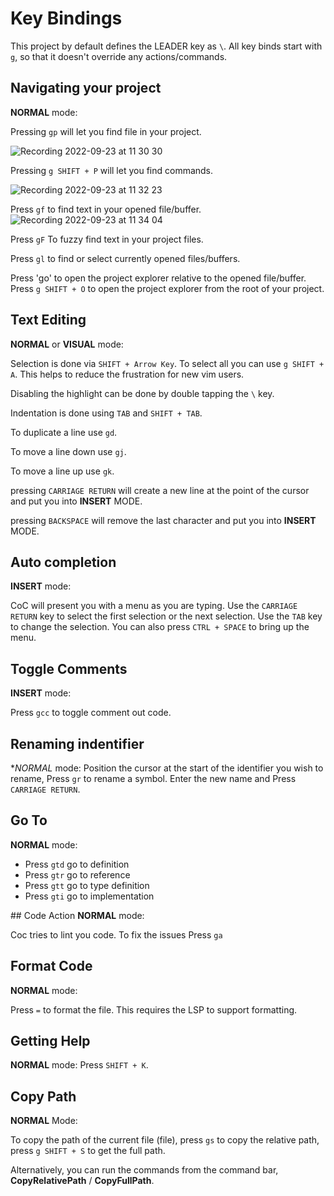 Key Bindings
====

This project by default defines the LEADER key as `\`. All key binds start with `g`, so that it doesn't override any actions/commands.

## Navigating your project
**NORMAL** mode:

Pressing `gp` will let you find file in your project.

![Recording 2022-09-23 at 11 30 30](https://user-images.githubusercontent.com/12231216/191942376-df8377db-cbdd-4d36-84f4-ca3cfa2d8e19.gif)


Pressing `g SHIFT + P` will let you find commands.

![Recording 2022-09-23 at 11 32 23](https://user-images.githubusercontent.com/12231216/191942631-4195dbe2-1569-4672-a295-826cb345f444.gif)


Press `gf` to find text in your opened file/buffer. 
![Recording 2022-09-23 at 11 34 04](https://user-images.githubusercontent.com/12231216/191942888-f56ba8b9-2874-4d91-bb0a-f369efe8b8b1.gif)


Press `gF` To fuzzy find text in your project files.

Press `gl` to find or select currently opened files/buffers.

Press 'go' to open the project explorer relative to the opened file/buffer. Press `g SHIFT + O` to open the project explorer from the root of your project.

## Text Editing

**NORMAL** or **VISUAL** mode:

Selection is done via `SHIFT + Arrow Key`. To select all you can use `g SHIFT + A`. This helps to reduce the frustration for new vim users.

Disabling the highlight can be done by double tapping the `\` key.

Indentation is done using `TAB` and `SHIFT + TAB`.

To duplicate a line use `gd`.

To move a line down use `gj`.

To move a line up use `gk`.

pressing `CARRIAGE RETURN` will create a new line at the point of the cursor and put you into **INSERT** MODE.

pressing `BACKSPACE` will remove the last character and put you into **INSERT** MODE.

## Auto completion
**INSERT** mode:

CoC will present you with a menu as you are typing. Use the `CARRIAGE RETURN` key to select the first selection or the next selection. Use the `TAB` key to change the selection. You can also press `CTRL + SPACE` to bring up the menu.

## Toggle Comments
**INSERT** mode:

Press `gcc` to toggle comment out code.

## Renaming indentifier
**NORMAL* mode: 
Position the cursor at the start of the identifier you wish to rename, Press `gr` to rename a symbol. Enter the new name and Press `CARRIAGE RETURN`.

## Go To
**NORMAL** mode:

- Press `gtd` go to definition
- Press `gtr` go to reference
- Press `gtt` go to type definition
- Press `gti` go to implementation

## Code Action
**NORMAL** mode:

Coc tries to lint you code. To fix the issues Press `ga`

## Format Code
**NORMAL** mode:

Press `=` to format the file. This requires the LSP to support formatting.

## Getting Help
**NORMAL** mode:
Press `SHIFT + K`.

## Copy Path
**NORMAL** Mode:

To copy the path of the current file (file), press `gs` to copy the relative path, press `g SHIFT + S` to get the full path.

Alternatively, you can run the commands from the command bar, **CopyRelativePath** / **CopyFullPath**.
